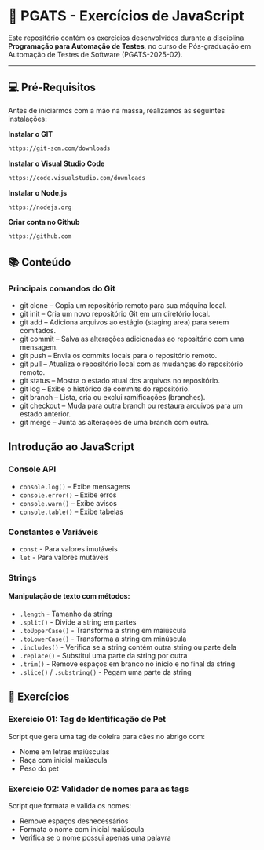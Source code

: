 # 🚀 PGATS - Exercícios de JavaScript

Este repositório contém os exercícios desenvolvidos durante a disciplina **Programação para Automação de Testes**, no curso de Pós-graduação em Automação de Testes de Software (PGATS-2025-02).

---

## 💻 Pré-Requisitos
Antes de iniciarmos com a mão na massa, realizamos as seguintes instalações:

**Instalar o GIT**
```bash
https://git-scm.com/downloads
```
**Instalar o Visual Studio Code**
```bash
https://code.visualstudio.com/downloads
```
**Instalar o Node.js**
```bash
https://nodejs.org
```
**Criar conta no Github**
```bash
https://github.com
```

## 📚 Conteúdo

### Principais comandos do Git
- git clone – Copia um repositório remoto para sua máquina local.
- git init – Cria um novo repositório Git em um diretório local.
- git add – Adiciona arquivos ao estágio (staging area) para serem comitados.
- git commit – Salva as alterações adicionadas ao repositório com uma mensagem.
- git push – Envia os commits locais para o repositório remoto.
- git pull – Atualiza o repositório local com as mudanças do repositório remoto.
- git status – Mostra o estado atual dos arquivos no repositório.
- git log – Exibe o histórico de commits do repositório.
- git branch – Lista, cria ou exclui ramificações (branches).
- git checkout – Muda para outra branch ou restaura arquivos para um estado anterior.
- git merge – Junta as alterações de uma branch com outra.

## Introdução ao JavaScript

### Console API
- `console.log()` – Exibe mensagens
- `console.error()` – Exibe erros
- `console.warn()` – Exibe avisos
- `console.table()` – Exibe tabelas

### Constantes e Variáveis
- `const` - Para valores imutáveis
- `let` - Para valores mutáveis

### Strings
#### Manipulação de texto com métodos:
- `.length` - Tamanho da string
- `.split()` - Divide a string em partes
- `.toUpperCase()` - Transforma a string em maiúscula
- `.toLowerCase()` - Transforma a string em minúscula
- `.includes()` - Verifica se a string contém outra string ou parte dela
- `.replace()` - Substitui uma parte da string por outra
- `.trim()` - Remove espaços em branco no início e no final da string
- `.slice()` / `.substring()` - Pegam uma parte da string


## 🧪 Exercícios

### Exercicio 01: Tag de Identificação de Pet
Script que gera uma tag de coleira para cães no abrigo com:
- Nome em letras maiúsculas
- Raça com inicial maiúscula
- Peso do pet

### Exercicio 02: Validador de nomes para as tags
Script que formata e valida os nomes:
- Remove espaços desnecessários
- Formata o nome com inicial maiúscula
- Verifica se o nome possui apenas uma palavra